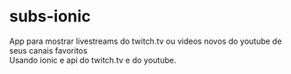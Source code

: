 # subs-ionic
App para mostrar livestreams do twitch.tv ou videos novos do youtube de seus canais favoritos
<br>
Usando ionic e api do twitch.tv e do youtube.
